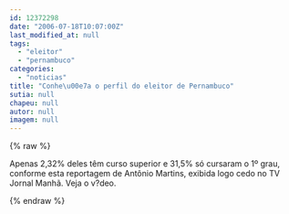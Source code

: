 ```yaml
---
id: 12372298
date: "2006-07-18T10:07:00Z"
last_modified_at: null
tags:
  - "eleitor"
  - "pernambuco"
categories:
  - "noticias"
title: "Conhe\u00e7a o perfil do eleitor de Pernambuco"
sutia: null
chapeu: null
autor: null
imagem: null
---
```

{% raw %}
<p><P>Apenas 2,32% deles têm curso superior e 31,5%&nbsp;só cursaram o 1º grau, conforme esta reportagem de Antônio Martins, exibida logo cedo no TV Jornal Manhã. Veja o v?deo.</P> </p>
{% endraw %}
